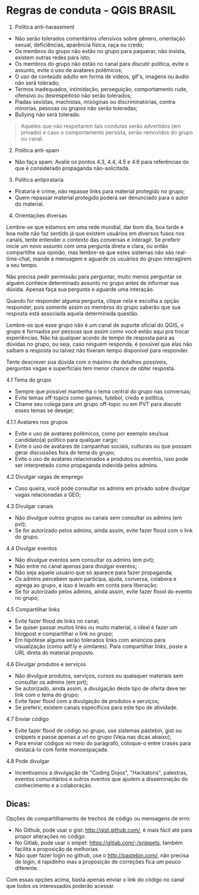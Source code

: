 # Regras de conduta - QGIS BRASIL

1. Política anti-harassment

* Não serão tolerados comentários ofensivos sobre gênero, orientação sexual, deficiências, aparência física, raça ou credo;
* Os membros do grupo não estão no grupo para paquerar, não insista, existem outras redes para isto;
* Os membros do grupo não estão no canal para discutir política, evite o assunto, evite o uso de avatares polêmicos;
* O uso de conteúdo adulto em forma de vídeos, gif's, imagens ou áudio não será tolerado;
* Termos inadequados, intimidação, perseguição, comportamento rude, ofensivo ou desrespeitoso não serão tolerados;
* Piadas sexistas, machistas, misóginas ou discriminatórias, contra minorias, pessoas ou grupos não serão toleradas;
* Bullying não será tolerado.

> Aqueles que não respeitarem tais condutas serão advertidos (em privado) e caso o comportamento persista, serão removidos do grupo ou canal.

2. Política anti-spam

* Não faça spam. Avalie os pontos 4.3, 4.4, 4.5 e 4.6 para referências do que é considerado propaganda não-solicitada.

3. Política antipirataria

* Pirataria é crime, não repasse links para material protegido no grupo;
* Quem repassar material protegido poderá ser denunciado para o autor do material.

4. Orientações diversas

Lembre-se que estamos em uma rede mundial, dar bom dia, boa tarde e boa noite não faz sentido já que existem usuários em diversos fusos nos canais, tente entender o contexto das conversas e interagir. Se preferir inicie um novo assunto com uma pergunta direta e clara, ou então compartilhe sua opinião, mas lembre-se que estes sistemas não são real-time-chat, mande a mensagem e aguarde os usuários do grupo interagirem a seu tempo.

Não precisa pedir permissão para perguntar, muito menos perguntar se alguém conhece determinado assunto no grupo antes de informar sua dúvida. Apenas faça sua pergunta e aguarde uma interação.

Quando for responder alguma pergunta, clique nela e escolha a opção responder, pois somente assim os membros do grupo saberão que sua resposta está associada aquela determinada questão.

Lembre-se que esse grupo não é um canal de suporte oficial do QGIS, o grupo é formados por pessoas que assim como você estão aqui pra trocar experiências. Não há qualquer acordo de tempo de resposta para as dúvidas no grupo, ou seja, caso ninguém responda, é possível que elas não saibam a resposta ou talvez não tiveram tempo disponível para responder.

Tente descrever sua dúvida com o máximo de detalhes possíveis, perguntas vagas e superficiais tem menor chance de obter resposta.

4.1 Tema do grupo

* Sempre que possível mantenha o tema central do grupo nas conversas;
* Evite temas off-topics como games, futebol, credo e política;
* Chame seu colega para um grupo off-topic ou em PVT para discutir esses temas se desejar;

4.1.1 Avatares nos grupos

* Evite o uso de avatares polêmicos, como por exemplo seu/sua candidato(a) político para qualquer cargo;
* Evite o uso de avatares de campanhas sociais, culturais ou que possam gerar discussões fora do tema do grupo;
* Evite o uso de avatares relacionados a produtos ou eventos, isso pode ser interpretado como propaganda indevida pelos admins.

4.2 Divulgar vagas de emprego

* Caso queira, você pode consultar os admins em privado sobre divulgar vagas relacionadas a GEO;

4.3 Divulgar canais

* Não divulgue outros grupos ou canais sem consultar os admins (em pvt);
* Se for autorizado pelos admins, ainda assim, evite fazer flood com o link do grupo.

4.4 Divulgar eventos

* Não divulgue eventos sem consultar os admins (em pvt);
* Não entre no canal apenas para divulgar eventos;
* Não seja aquele usuário que só aparece para fazer propaganda;
* Os admins percebem quem participa, ajuda, conversa, colabora e agrega ao grupo, e isso é levado em conta para liberação;
* Se for autorizado pelos admins, ainda assim, evite fazer flood do evento no grupo;

4.5 Compartilhar links

* Evite fazer flood de links no canal;
* Se quiser passar muitos links ou muito material, o ideal é fazer um blogpost e compartilhar o link no grupo;
* Em hipótese alguma serão tolerados links com anúncios para visualização (como adf.ly e similares). Para compartilhar links, poste a URL direta do material proposto.

4.6 Divulgar produtos e serviços

* Não divulgue produtos, serviços, cursos ou quaisquer materiais sem consultar os admins (em pvt);
* Se autorizado, ainda assim, a divulgação deste tipo de oferta deve ter link com o tema do grupo;
* Evite fazer flood com a divulgação de produtos e serviços;
* Se preferir, existem canais específicos para este tipo de atividade.

4.7 Enviar código

* Evite fazer flood de código no grupo, use sistemas pastebin, gist ou snippets e passe apenas a url no grupo (Veja nas dicas abaixo);
* Para enviar códigos no meio do parágrafo, coloque-o entre crases para destacá-lo com fonte monoespaçada.

4.8 Pode divulgar

* Incentivamos a divulgação de "Coding Dojos", "Hackatons", palestras, eventos comunitários e outros eventos que ajudem a disseminação do conhecimento e a colaboração.


## Dicas:

Opções de compartilhamento de trechos de código ou mensagens de erro:

* No Github, pode usar o gist: http://gist.github.com/, é mais fácil até para propor alterações no código.
* No Gitlab, pode usar o snipet: https://gitlab.com/-/snippets, também facilita a proposição de melhorias.
* Não quer fazer login no github, use o http://pastebin.com/, não precisa de login, é rapidinho mas a proposição de correções fica um pouco diferente.

Com essas opções acima, basta apenas enviar o link do código no canal que todos os interessados poderão acessar.
